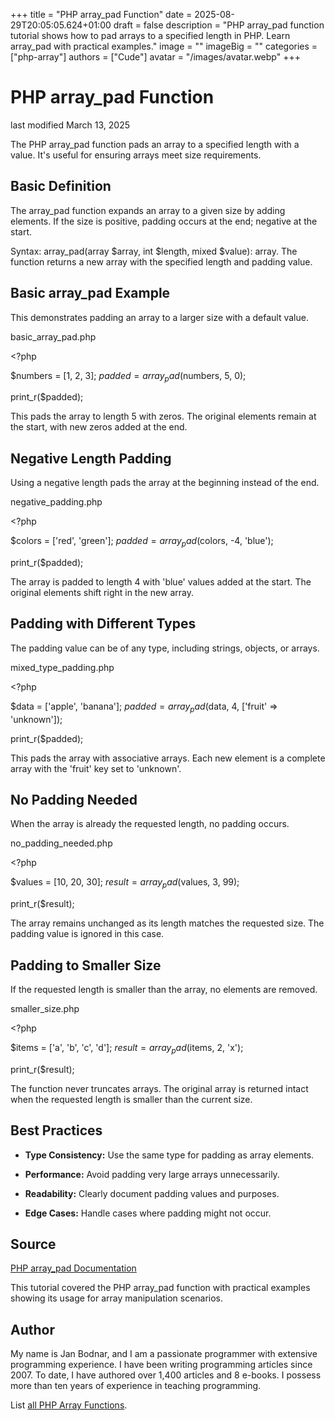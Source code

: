 +++
title = "PHP array_pad Function"
date = 2025-08-29T20:05:05.624+01:00
draft = false
description = "PHP array_pad function tutorial shows how to pad arrays to a specified length in PHP. Learn array_pad with practical examples."
image = ""
imageBig = ""
categories = ["php-array"]
authors = ["Cude"]
avatar = "/images/avatar.webp"
+++

# PHP array_pad Function

last modified March 13, 2025

The PHP array_pad function pads an array to a specified length
with a value. It's useful for ensuring arrays meet size requirements.

## Basic Definition

The array_pad function expands an array to a given size by adding
elements. If the size is positive, padding occurs at the end; negative at the
start.

Syntax: array_pad(array $array, int $length, mixed $value): array.
The function returns a new array with the specified length and padding value.

## Basic array_pad Example

This demonstrates padding an array to a larger size with a default value.

basic_array_pad.php
  

&lt;?php

$numbers = [1, 2, 3];
$padded = array_pad($numbers, 5, 0);

print_r($padded);

This pads the array to length 5 with zeros. The original elements remain at
the start, with new zeros added at the end.

## Negative Length Padding

Using a negative length pads the array at the beginning instead of the end.

negative_padding.php
  

&lt;?php

$colors = ['red', 'green'];
$padded = array_pad($colors, -4, 'blue');

print_r($padded);

The array is padded to length 4 with 'blue' values added at the start. The
original elements shift right in the new array.

## Padding with Different Types

The padding value can be of any type, including strings, objects, or arrays.

mixed_type_padding.php
  

&lt;?php

$data = ['apple', 'banana'];
$padded = array_pad($data, 4, ['fruit' =&gt; 'unknown']);

print_r($padded);

This pads the array with associative arrays. Each new element is a complete
array with the 'fruit' key set to 'unknown'.

## No Padding Needed

When the array is already the requested length, no padding occurs.

no_padding_needed.php
  

&lt;?php

$values = [10, 20, 30];
$result = array_pad($values, 3, 99);

print_r($result);

The array remains unchanged as its length matches the requested size. The
padding value is ignored in this case.

## Padding to Smaller Size

If the requested length is smaller than the array, no elements are removed.

smaller_size.php
  

&lt;?php

$items = ['a', 'b', 'c', 'd'];
$result = array_pad($items, 2, 'x');

print_r($result);

The function never truncates arrays. The original array is returned intact
when the requested length is smaller than the current size.

## Best Practices

- **Type Consistency:** Use the same type for padding as array elements.

- **Performance:** Avoid padding very large arrays unnecessarily.

- **Readability:** Clearly document padding values and purposes.

- **Edge Cases:** Handle cases where padding might not occur.

## Source

[PHP array_pad Documentation](https://www.php.net/manual/en/function.array-pad.php)

This tutorial covered the PHP array_pad function with practical
examples showing its usage for array manipulation scenarios.

## Author

My name is Jan Bodnar, and I am a passionate programmer with extensive
programming experience. I have been writing programming articles since 2007.
To date, I have authored over 1,400 articles and 8 e-books. I possess more
than ten years of experience in teaching programming.

List [all PHP Array Functions](/php/#php-array).